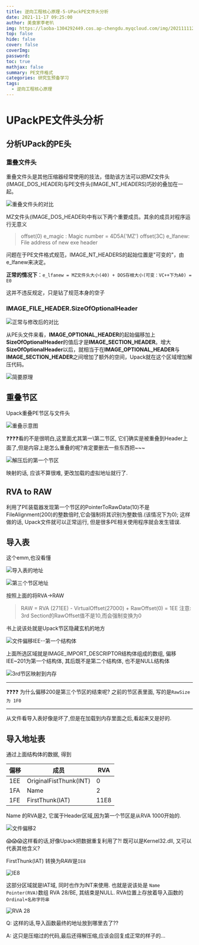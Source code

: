```yaml
---
title: 逆向工程核心原理-5-UPackPE文件头分析
date: 2021-11-17 09:25:00
author: 美食家李老叭
img: https://laoba-1304292449.cos.ap-chengdu.myqcloud.com/img/20211111205602.png
top: false
hide: false
cover: false
coverImg: 
password: 
toc: true
mathjax: false
summary: PE文件格式
categories: 研究生预备学习
tags:
  - 逆向工程核心原理
---
```


# UPackPE文件头分析

## 分析UPack的PE头

### 重叠文件头

重叠文件头是其他压缩器经常使用的技法，借助该方法可以把MZ文件头(IMAGE_DOS_HEADER)与PE文件头(IMAGE_NT_HEADERS)巧妙的叠加在一起。

![重叠文件头的对比](https://laoba-1304292449.cos.ap-chengdu.myqcloud.com/img/20211118092257.png)  

MZ文件头(IMAGE_DOS_HEADER)中有以下两个重要成员。其余的成员对程序运行无意义

> offset(0) e_magic : Magic number = 4D5A('MZ')
> offset(3C) e_lfanew: File address of new exe header

问题在于PE文件格式规范，IMAGE_NT_HEADERS的起始位置是"可变的"，由e_lfanew来决定。

**正常的情况下**：`e_lfanew = MZ文件头大小(40) + DOS存根大小(可变：VC++下为A0) = E0`

这并不违反规定，只是钻了规范本身的空子

### IMAGE_FILE_HEADER.SizeOfOptionalHeader

![正常与修改后的对比](https://laoba-1304292449.cos.ap-chengdu.myqcloud.com/img/20211118093808.png)

从PE头文件来看，**IMAGE_OPTIONAL_HEADER**的起始偏移加上**SizeOfOptionalHeader**的值后才是**IMAGE_SECTION_HEADER**。增大**SizeOfOptionalHeader**以后，就相当于在**IMAGE_OPTIONAL_HEADER**与**IMAGE_SECTION_HEADER**之间增加了额外的空间，Upack就在这个区域增加解压代码。

![简要原理](https://laoba-1304292449.cos.ap-chengdu.myqcloud.com/img/20211118095011.png)

## 重叠节区

Upack重叠PE节区与文件头

![重叠示意图](https://laoba-1304292449.cos.ap-chengdu.myqcloud.com/img/20211118200644.png)


❓❓❓❓看的不是很明白,这里面尤其第一\第二节区, 它们确实是被重叠到Header上面了,但是内容上是怎么重叠的呢?肯定要删去一些东西把~~~

![解压后的第一个节区](https://laoba-1304292449.cos.ap-chengdu.myqcloud.com/img/20211118200732.png)

映射的话, 应该不算很难, 更改加载的虚拟地址就行了.

## RVA to RAW

利用了PE装载器发现第一个节区的PointerToRawData(10)不是FileAlignment(200)的整数倍时,它会强制将其识别为整数倍.(该情况下为0); 这样做的话, Upack文件就可以正常运行, 但是很多PE相关使用程序就会发生错误.

## 导入表

这个emm,也没看懂

![导入表的地址](https://laoba-1304292449.cos.ap-chengdu.myqcloud.com/img/20211118202538.png)


![第三个节区地址](https://laoba-1304292449.cos.ap-chengdu.myqcloud.com/img/20211118202409.png)


按照上面的将RVA->RAW

> RAW = RVA (271EE) - VirtualOffset(27000) + RawOffset(0)  = 1EE
> 注意: 3rd Section的RawOffset值不是10,而会强制变换为0

书上说该处就是Upack节区隐藏玄机的地方

![文件偏移IEE--第一个结构体](https://laoba-1304292449.cos.ap-chengdu.myqcloud.com/img/20211118203940.png)

上面所选区域就是IMAGE_IMPORT_DESCRIPTOR结构体组成的数组, 偏移IEE~201为第一个结构体, 其后既不是第二个结构体, 也不是NULL结构体

![3rd节区映射到内存](https://laoba-1304292449.cos.ap-chengdu.myqcloud.com/img/20211118203752.png)

----

❓❓❓❓ 为什么偏移200是第三个节区的结束呢? 之前的节区表里面, 写的是`RawSize为 1F0`

----

从文件看导入表好像是坏了,但是在加载到内存里面之后,看起来又是好的. 

## 导入地址表

通过上面结构体的数据, 得到


| 偏移 | 成员                   | RVA  |
| ---- | ---------------------- | ---- |
| 1EE  | OriginalFistThunk(INT) | 0    |
| 1FA  | Name                   | 2    |
| 1FE  | FirstThunk(IAT)        | 11E8 |

Name 的RVA是2, 它属于Header区域,因为第一个节区是从RVA 1000开始的.

![文件偏移2](https://laoba-1304292449.cos.ap-chengdu.myqcloud.com/img/20211118210327.png)

😱😱😱这样看的话,好像Upack把数据重复利用了?! 既可以是Kernel32.dll, 又可以代表其他含义?

FirstThunk(IAT) 转换为RAW是`IE8`

![IE8](https://laoba-1304292449.cos.ap-chengdu.myqcloud.com/img/20211118210552.png)

这部分区域就是IAT域, 同时也作为INT来使用. 也就是说该处是 `Name Pointer(RVA)`数组 RVA 28/BE, 其结束是NULL. RVA位置上存放着导入函数的 `Ordinal+名称字符串`

![RVA 28](https://laoba-1304292449.cos.ap-chengdu.myqcloud.com/img/20211118211013.png)

Q: 这样的话,导入函数最终的地址放到哪里去了?? 

A: 这只是压缩过的代码,最后还得解压缩,应该会回复成正常的样子的...

